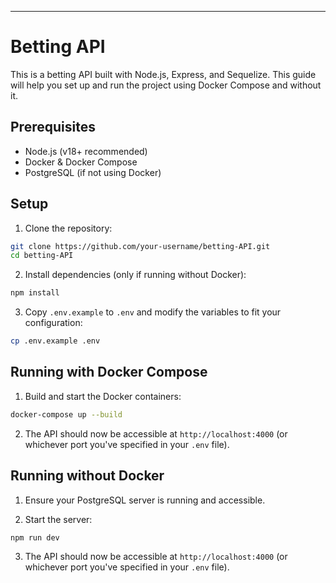 ---

# Betting API

This is a betting API built with Node.js, Express, and Sequelize. This guide will help you set up and run the project using Docker Compose and without it.

## Prerequisites

- Node.js (v18+ recommended)
- Docker & Docker Compose
- PostgreSQL (if not using Docker)

## Setup

1. Clone the repository:

```bash
git clone https://github.com/your-username/betting-API.git
cd betting-API
```

2. Install dependencies (only if running without Docker):

```bash
npm install
```

3. Copy `.env.example` to `.env` and modify the variables to fit your configuration:

```bash
cp .env.example .env
```

## Running with Docker Compose

1. Build and start the Docker containers:

```bash
docker-compose up --build
```

2. The API should now be accessible at `http://localhost:4000` (or whichever port you've specified in your `.env` file).

## Running without Docker

1. Ensure your PostgreSQL server is running and accessible.

2. Start the server:

```bash
npm run dev
```

3. The API should now be accessible at `http://localhost:4000` (or whichever port you've specified in your `.env` file).

